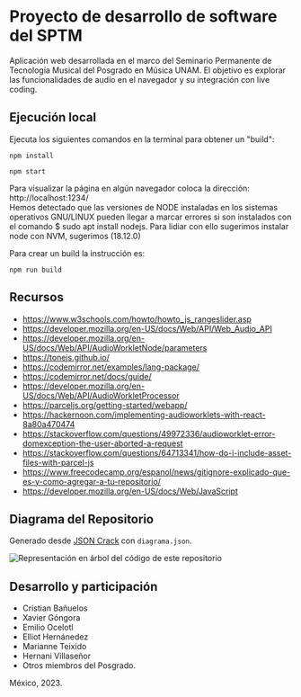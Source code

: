 # Proyecto de desarrollo de software del SPTM

Aplicación web desarrollada en el marco del Seminario Permanente de Tecnología Musical del Posgrado en Música UNAM. El objetivo es explorar las funcionalidades de audio en el navegador y su integración con live coding.

## Ejecución local

Ejecuta los siguientes comandos en la terminal para obtener un "build":

```
npm install
```

```
npm start
```

Para visualizar la página en algún navegador coloca la dirección: http://localhost:1234/  
Hemos detectado que las versiones de NODE instaladas en los sistemas operativos GNU/LINUX pueden llegar a marcar errores si son instalados con el comando $ sudo apt install nodejs. Para lidiar con ello sugerimos instalar node con NVM, sugerimos (18.12.0) 

Para crear un build la instrucción es:

```
npm run build
```

## Recursos

- https://www.w3schools.com/howto/howto_js_rangeslider.asp
- https://developer.mozilla.org/en-US/docs/Web/API/Web_Audio_API
- https://developer.mozilla.org/en-US/docs/Web/API/AudioWorkletNode/parameters
- https://tonejs.github.io/
- https://codemirror.net/examples/lang-package/
- https://codemirror.net/docs/guide/
- https://developer.mozilla.org/en-US/docs/Web/API/AudioWorkletProcessor
- https://parceljs.org/getting-started/webapp/
- https://hackernoon.com/implementing-audioworklets-with-react-8a80a470474
- https://stackoverflow.com/questions/49972336/audioworklet-error-domexception-the-user-aborted-a-request
- https://stackoverflow.com/questions/64713341/how-do-i-include-asset-files-with-parcel-js
- https://www.freecodecamp.org/espanol/news/gitignore-explicado-que-es-y-como-agregar-a-tu-repositorio/
- https://developer.mozilla.org/en-US/docs/Web/JavaScript

## Diagrama del Repositorio

Generado desde [JSON Crack](https://jsoncrack.com/editor) con `diagrama.json`.

![Representación en árbol del código de este repositorio](/imgs/diagrama.png)


## Desarrollo y participación 

- Cristian Bañuelos  
- Xavier Góngora
- Emilio Ocelotl
- Elliot Hernánedez
- Marianne Teixido
- Hernani Villaseñor
- Otros miembros del Posgrado.

México, 2023.  
